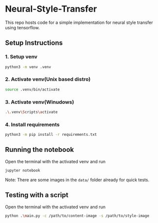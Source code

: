 # Neural-Style-Transfer
This repo hosts code for a simple implementation for neural style transfer using tensorflow.


## Setup Instructions

### 1. Setup venv
```bash
python3 -m venv .venv
```


### 2. Activate venv(Unix based distro)
```bash
source .venv/bin/activate
```

### 3. Activate venv(Winudows)
```bash
.\.venv\Scripts\activate
```


### 4. Install requirements
```bash
python3 -m pip install -r requirements.txt
```

## Running the notebook
Open the terminal with the activated venv and run
```bash
jupyter notebook
```
Note: There are some images in the `data/` folder already for quick tests. 

## Testing with a script 
Open the terminal with the activated venv and run
```bash
python .\main.py -c /path/to/content-image -s /path/to/style-image 
```